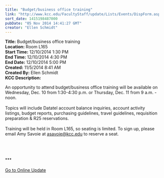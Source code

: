 ```yaml
---
title: "Budget/business office training"
link: "http://www.kcc.edu/FacultyStaff/update/Lists/Events/DispForm.aspx?ID=673"
sort_date: 1415198487000
pubDate: "05 Nov 2014 14:41:27 GMT"
creator: "Ellen Schmidt"
---
```


<div><b>Title:</b> Budget/business office training</div>
<div><b>Location:</b> Room L165</div>
<div><b>Start Time:</b> 12/10/2014 1:30 PM</div>
<div><b>End Time:</b> 12/10/2014 4:30 PM</div>
<div><b>End Date:</b> 12/10/2014 5:00 PM</div>
<div><b>Created:</b> 11/5/2014 8:41 AM</div>
<div><b>Created By:</b> Ellen Schmidt</div>
<div><b>KCC Description:</b> <div class="ExternalClassB62F551B4AA840849C1579F74F230996"><p>​An opportunity to attend budget/business office training will be available on Wednesday, Dec. 10 from 1:30-4:30 p.m. or Thursday, Dec. 11 from 9 a.m. - noon.<br /><br />Topics will include Datatel account balance inquiries, account activity listings, budget reports, purchasing guidelines, travel guidelines, requisition preparation &amp; R25 reservations.<br /><br />Training will be held in Room L165, so seating is limited. To sign up, please email Amy Savoie at <a href="mailto:asavoie@kcc.edu">asavoie@kcc.edu</a> to reserve a seat.<br /><br /><br /><br /><br />***<br /><br /><a href="/update">Go to Online Update</a><br /><br /></p></div></div>
